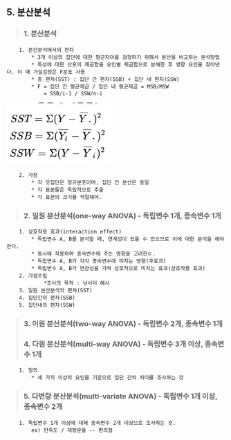 ## 5. 분산분석
>###    1. 분산분석
        1. 분산분석에서의 편차
            * 3개 이상의 집단에 대한 평균차이를 검정하기 위해서 분산을 비교하는 분석방법
            * 특성에 대한 산포의 제곱합을 요인별 제곱합으로 분해한 후 영향 요인을 찾아낸다. 이 때 가설검정은 F분포 사용
            * 총 편차(SST) : 집단 간 편차(SSB) + 집단 내 편차(SSW)
            * F = 집단 간 평균제곱 / 집단 내 평균제곱 = MSB/MSW
                = SSB/i-1 / SSW/n-i
<img src="/Basic_statistics/image/SST.jpg" />
         
        2. 가정
            * 각 모집단은 정규분포이며, 집단 간 분산은 동일
            * 각 표본들은 독립적으로 추출
            * 각 표본의 크기를 적절해야.
            
>###    2. 일원 분산분석(one-way ANOVA) - 독립변수 1개, 종속변수 1개
        1. 상호작용 효과(interaction effect)
            * 독립변수 A, B를 분석할 때, 연계성이 있을 수 있으므로 이에 대한 분석을 해야 한다.
            * 동시에 작용하여 종속변수에 주는 영향을 고려한ㄷ.
            * 독립변수 A, B가 각각 종속변수에 미치는 영향(주효과)
            * 독립변수 A, B가 연관성을 가져 상호적으로 미치는 효과(상호작용 효과)
        2. 가설수립
                *조사의 목적 : 낚시터 예시
        3. 일원 분산분석의 편차(SST)
        4. 집단간의 편차(SSB)
        5. 집단내의 편차(SSW)
>###    3. 이원 분산분석(two-way ANOVA) - 독립변수 2개, 종속변수 1개
>###    4. 다원 분산분석(multi-way ANOVA) - 독립변수 3개 이상, 종속변수 1개
        1. 정의
            * 세 가지 이상의 요인을 기준으로 집단 간의 차이를 조사하는 것
>###    5. 다변량 분산분석(multi-variate ANOVA) - 독립변수 1개 이상, 종속변수 2개
        1. 독립변수 1개 이상에 대해 종속변수 2개 이상으로 조사하는 것.
            ex) 만족도 / 재방문율 -- 편의점